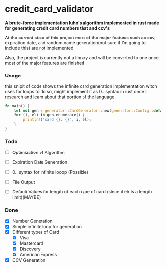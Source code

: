# credit_card_validator
**A brute-force implementation luhn's algorithm implemented in rust made for generating credit card numbers that and ccv's**

At the current state of this project most of the major features such as ccv, expiration date, and random name generation(not sure if I'm going to include this) are not implemented

Also, the project is currently not a library and will be converted to one once most of the major features are finished

### Usage

this snipit of code shows the infinite card generation implementation witch uses for loops to do so, might implement it as 0.. syntax in rust once I research and learn about that portion of the language.
```rust
fn main() {
    let mut gen = generator::CardGenerator::new(generator::Config::default().set_length(13));
    for (i, el) in gen.enumerate() {
        println!("card {}: {}", i, el);
    }
}
```

### Todo
- [ ] Optimization of Algorithm
- [ ] Expiration Date Generation
- [ ] 0.. syntax for infinite looop (Possible)
- [ ] File Output
- [ ] Default Values for length of each type of card (since their is a length limit)(MAYBE)


### Done
- [x] Number Generation
- [x] Simple infinite loop for generation
- [x] Different types of Card
  - [x] Visa
  - [x] Mastercard
  - [x] Discovery
  - [x] American Express
- [x] CCV Generation